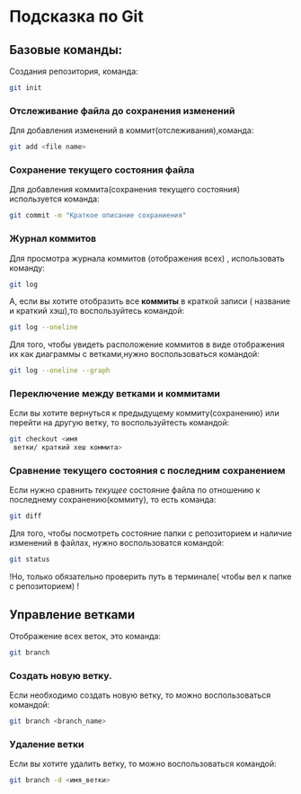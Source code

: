 # Подсказка по Git

## Базовые команды:

Создания репозитория, команда:
```sh
git init
```
### Отслеживание файла до сохранения изменений

Для добавления изменений в коммит(отслеживания),команда:

```sh
git add <file name>
```
### Сохранение текущего состояния файла

Для добавления коммита(сохранения текущего состояния) используется команда:
```sh
git commit -m "Краткое описание сохраниения"
```
### Журнал коммитов

Для просмотра журнала коммитов 
 (отображения всех) , использовать команду:
```sh
git log
```

А, если вы хотите отобразить все **коммиты** в краткой записи ( название и краткий хэш),то воспользуйтесь командой:

```sh
git log --oneline
```

Для того, чтобы увидеть расположение коммитов в виде отображения их как диаграммы с ветками,нужно воспользоваться командой:

```sh
git log --oneline --graph
```
### Переключение между ветками и коммитами
 
Если вы хотите вернуться к предыдущему коммиту(сохранению) или перейти на другую ветку, то воспользуйтесть командой:

```sh
git checkout <имя 
 ветки/ краткий хеш коммита>
```
### Сравнение текущего состояния с последним сохранением

Если нужно сравнить *текущее* состояние файла по отношению к последнему сохранению(коммиту), то есть команда:
```sh
git diff
```

Для того, чтобы посмотреть состояние папки с репозиторием и наличие изменений в файлах, нужно воспользоватся командой:

```sh
git status
```
!Но, только обязательно проверить путь в терминале( чтобы вел к папке с репозиторием) !

## Управление ветками

Отображение всех веток, это команда:

```sh
git branch
```
### Создать новую ветку.

Если необходимо создать новую ветку, то можно воспользоваться командой:

```sh
git branch <branch_name>
```
### Удаление ветки

Если вы хотите удалить ветку, то можно воспользоваться командой:

```sh
git branch -d <имя_ветки>
```

